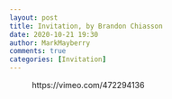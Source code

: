 ```yaml
---
layout: post
title: Invitation, by Brandon Chiasson
date: 2020-10-21 19:30
author: MarkMayberry
comments: true
categories: [Invitation]
---
```

<!-- wp:core-embed/vimeo {"url":"https://vimeo.com/472294136","type":"video","providerNameSlug":"vimeo","className":"wp-embed-aspect-4-3 wp-has-aspect-ratio"} -->
<figure class="wp-block-embed-vimeo wp-block-embed is-type-video is-provider-vimeo wp-embed-aspect-4-3 wp-has-aspect-ratio"><div class="wp-block-embed__wrapper">
https://vimeo.com/472294136
</div></figure>
<!-- /wp:core-embed/vimeo -->
